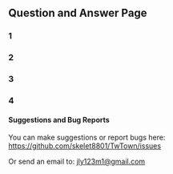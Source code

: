 ## Question and Answer Page



### 1

### 2


### 3


### 4









#### Suggestions and Bug Reports


You can make suggestions or report bugs here: https://github.com/skelet8801/TwTown/issues

Or send an email to: jly123m1@gmail.com
